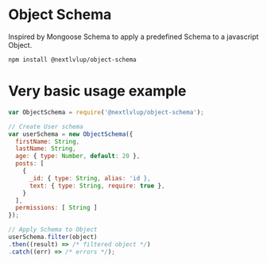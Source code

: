 Object Schema
==================

Inspired by Mongoose Schema to apply a predefined Schema to a javascript Object.

```
npm install @nextlvlup/object-schema
```

# Very basic usage example
```js
var ObjectSchema = require('@nextlvlup/object-schema');

// Create User schema
var userSchema = new ObjectSchema({
  firstName: String,
  lastName: String,
  age: { type: Number, default: 20 },
  posts: [
    {
      _id: { type: String, alias: 'id },
      text: { type: String, require: true },
    }
  ],
  permissions: [ String ]
});

// Apply Schema to Object
userSchema.filter(object)
.then((result) => /* filtered object */)
.catch((err) => /* errors */);
```
